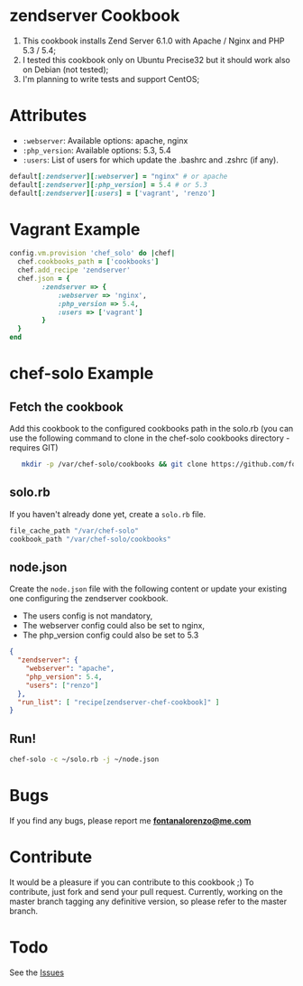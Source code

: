 zendserver Cookbook
===================
1. This cookbook installs Zend Server 6.1.0 with Apache / Nginx and PHP 5.3 / 5.4;
2. I tested this cookbook only on Ubuntu Precise32 but it should work also on Debian (not tested);
3. I'm planning to write tests and support CentOS;

Attributes
==========

 - `:webserver`:  Available options: apache, nginx
 - `:php_version`: Available options: 5.3, 5.4
 - `:users`: List of users for which update the .bashrc and .zshrc (if any).

```ruby
default[:zendserver][:webserver] = "nginx" # or apache
default[:zendserver][:php_version] = 5.4 # or 5.3
default[:zendserver][:users] = ['vagrant', 'renzo']
```

Vagrant Example
================

```ruby
config.vm.provision 'chef_solo' do |chef|
  chef.cookbooks_path = ['cookbooks']
  chef.add_recipe 'zendserver'
  chef.json = {
        :zendserver => {
            :webserver => 'nginx',
            :php_version => 5.4,
            :users => ['vagrant']
        }
  }
end
```

chef-solo Example
=================

Fetch the cookbook
------------------
Add this cookbook to the configured cookbooks path in the solo.rb
(you can use the following command to clone in the chef-solo cookbooks directory - requires GIT)

```bash
   mkdir -p /var/chef-solo/cookbooks && git clone https://github.com/fontanalorenzo/zendserver-chef-cookbook /var/chef-solo/cookbooks/zendserver-chef-cookbook
```

solo.rb
-------
If you haven't already done yet, create a `solo.rb` file.
```ruby
file_cache_path "/var/chef-solo"
cookbook_path "/var/chef-solo/cookbooks"
```

node.json
---------
Create the `node.json` file with the following content or update your existing one
configuring the zendserver cookbook.
- The users config is not mandatory,
- The webserver config could also be set to nginx,
- The php_version config could also be set to 5.3

```json
{
  "zendserver": {
    "webserver": "apache",
    "php_version": 5.4,
    "users": ["renzo"]
  },
  "run_list": [ "recipe[zendserver-chef-cookbook]" ]
}
```

Run!
----
```bash
chef-solo -c ~/solo.rb -j ~/node.json
```

Bugs
====
If you find any bugs, please report me **fontanalorenzo@me.com**

Contribute
=========
It would be a pleasure if you can contribute to this cookbook ;)
To contribute, just fork and send your pull request.
Currently, working on the master branch tagging any definitive version, so please refer to the master branch.

Todo
====
See the [Issues](https://github.com/fontanalorenzo/zendserver-chef-cookbook/issues)
